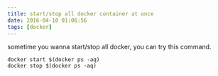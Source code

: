 ```yaml
---
title: start/stop all docker container at once
date: 2016-04-10 01:06:56
tags: [docker]
---
```


sometime you wanna start/stop all docker,
you can try this command.
<!--more-->

    docker start $(docker ps -aq)
    docker stop $(docker ps -aq)

